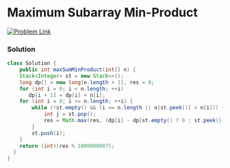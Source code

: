 # Maximum Subarray Min-Product

[![Problem Link](https://img.shields.io/badge/-LeetCode-FFA116?style=for-the-badge&logo=LeetCode&logoColor=black)](https://leetcode.com/problems/maximum-subarray-min-product/)



### Solution
```java
class Solution {
    public int maxSumMinProduct(int[] n) {
    Stack<Integer> st = new Stack<>();
    long dp[] = new long[n.length + 1], res = 0;
    for (int i = 0; i < n.length; ++i)
       dp[i + 1] = dp[i] + n[i];
    for (int i = 0; i <= n.length; ++i) {
        while (!st.empty() && (i == n.length || n[st.peek()] > n[i])) {
            int j = st.pop();
            res = Math.max(res, (dp[i] - dp[st.empty() ? 0 : st.peek() + 1]) * n[j]);
        }
        st.push(i);
    }
    return (int)(res % 1000000007);
  }
}

```
